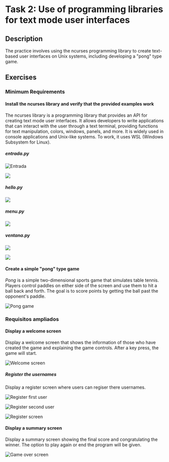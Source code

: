 # Task 2: Use of programming libraries for text mode user interfaces

## Description
The practice involves using the ncurses programming library to create text-based user interfaces on Unix systems, including developing a "pong" type game.

## Exercises

### Minimum Requirements

#### Install the ncurses library and verify that the provided examples work
The ncurses library is a programming library that provides an API for creating text mode user interfaces. It allows developers to write applications that can interact with the user through a text terminal, providing functions for text manipulation, colors, windows, panels, and more. It is widely used in console applications and Unix-like systems. To work, it uses WSL (Windows Subsystem for Linux).

##### *entrada.py*

![Entrada](/img/Tasks/Task-2/entrada1.png)


![](./img/Tasks/Task-2/entrada1.png)

##### *hello.py*

![](./img/Tasks/Task-2/hello.png)

##### *menu.py*
![](./img/Tasks/Task-2/menu.png)

##### *ventana.py*

![](./img/Tasks/Task-2/ventana1.png)


![](./img/Tasks/Task-2/ventana2.png)


#### Create a simple "pong" type game
_Pong_ is a simple two-dimensional sports game that simulates table tennis. Players control paddles on either side of the screen and use them to hit a ball back and forth. The goal is to score points by getting the ball past the opponent's paddle.

![Pong game](./img/Tasks/Task-2/pong_game.png)

### Requisitos ampliados

#### Display a welcome screen
Display a welcome screen that shows the information of those who have created the game and explaining the game controls. After a key press, the game will start.

![Welcome screen](./img/Tasks/Task-2/pong_welcome.png)

##### Register the usernames
Display a register screen where users can regiser there usernames.

![Register first user](./img/Tasks/Task-2/pong_user1.png)


![Register second user](./img/Tasks/Task-2/pong_user2.png)


![Register screen](./img/Tasks/Task-2/pong_register.png)

#### Display a summary screen
Display a summary screen showing the final score and congratulating the winner. The option to play again or end the program will be given.

![Game over screen](./img/Tasks/Task-2/pong_gameover.png)
